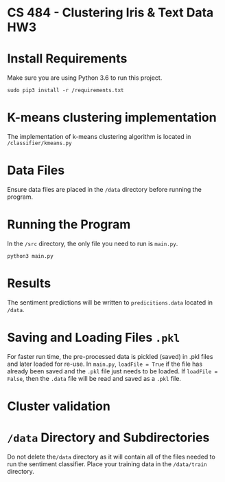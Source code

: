 # CS 484 - Clustering Iris & Text Data HW3

# Install Requirements
Make sure you are using Python 3.6 to run this project.

`sudo pip3 install -r /requirements.txt`

# K-means clustering implementation
The implementation of k-means clustering algorithm is located in `/classifier/kmeans.py`

# Data Files
Ensure data files are placed in the `/data` directory before running the program.

# Running the Program
In the `/src` directory, the only file you need to run is `main.py`.

`python3 main.py`

# Results
The sentiment predictions will be written to `predicitions.data` located in `/data`.

# Saving and Loading Files `.pkl`
For faster run time, the pre-processed data is pickled (saved) in .pkl files and later loaded for re-use.
In `main.py`, `loadFile = True` if the file has already been saved and the `.pkl` file just needs to be loaded. If `loadFile = False`, then the `.data` file will be read and saved as a `.pkl` file.

# Cluster validation

# `/data` Directory and Subdirectories
Do not delete the`/data` directory as it will contain all of the files needed to run the sentiment classifier. Place your training data in the `/data/train` directory. 
